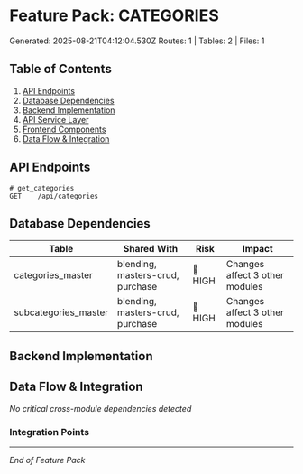 # Feature Pack: CATEGORIES
Generated: 2025-08-21T04:12:04.530Z
Routes: 1 | Tables: 2 | Files: 1

## Table of Contents
1. [API Endpoints](#api-endpoints)
2. [Database Dependencies](#database-dependencies)
3. [Backend Implementation](#backend-implementation)
4. [API Service Layer](#api-service-layer)
5. [Frontend Components](#frontend-components)
6. [Data Flow & Integration](#data-flow--integration)

## API Endpoints
```
# get_categories
GET    /api/categories
```

## Database Dependencies
| Table | Shared With | Risk | Impact |
|-------|-------------|------|--------|
| categories_master | blending, masters-crud, purchase | 🔴 HIGH | Changes affect 3 other modules |
| subcategories_master | blending, masters-crud, purchase | 🔴 HIGH | Changes affect 3 other modules |

## Backend Implementation

## Data Flow & Integration
*No critical cross-module dependencies detected*

### Integration Points

---
*End of Feature Pack*